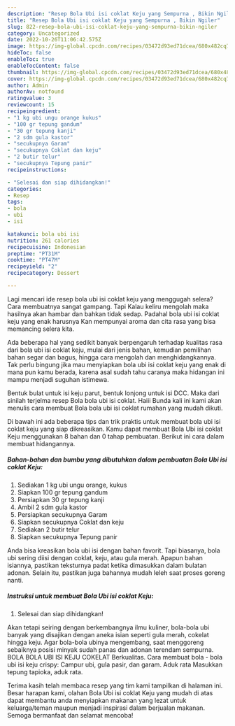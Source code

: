 ```yaml
---
description: "Resep Bola Ubi isi coklat Keju yang Sempurna , Bikin Ngiler"
title: "Resep Bola Ubi isi coklat Keju yang Sempurna , Bikin Ngiler"
slug: 822-resep-bola-ubi-isi-coklat-keju-yang-sempurna-bikin-ngiler
category: Uncategorized
date: 2022-10-26T11:06:42.575Z
image: https://img-global.cpcdn.com/recipes/03472d93ed71dcea/680x482cq70/bola-ubi-isi-coklat-keju-foto-resep-utama.jpg
hideToc: false
enableToc: true
enableTocContent: false
thumbnail: https://img-global.cpcdn.com/recipes/03472d93ed71dcea/680x482cq70/bola-ubi-isi-coklat-keju-foto-resep-utama.jpg
cover: https://img-global.cpcdn.com/recipes/03472d93ed71dcea/680x482cq70/bola-ubi-isi-coklat-keju-foto-resep-utama.jpg
author: Admin
authorAv: notfound
ratingvalue: 3
reviewcount: 15
recipeingredient:
- "1 kg ubi ungu orange kukus"
- "100 gr tepung gandum"
- "30 gr tepung kanji"
- "2 sdm gula kastor"
- "secukupnya Garam"
- "secukupnya Coklat dan keju"
- "2 butir telur"
- "secukupnya Tepung panir"
recipeinstructions:

- "Selesai dan siap dihidangkan!"
categories:
- Resep
tags:
- bola
- ubi
- isi

katakunci: bola ubi isi 
nutrition: 261 calories
recipecuisine: Indonesian
preptime: "PT31M"
cooktime: "PT47M"
recipeyield: "2"
recipecategory: Dessert

---
```



Lagi mencari ide resep bola ubi isi coklat keju yang menggugah selera? Cara membuatnya sangat gampang. Tapi Kalau keliru mengolah maka hasilnya akan hambar dan bahkan tidak sedap. Padahal bola ubi isi coklat keju yang enak harusnya Kan mempunyai aroma dan cita rasa yang bisa memancing selera kita.


Ada beberapa hal yang sedikit banyak berpengaruh terhadap kualitas rasa dari bola ubi isi coklat keju, mulai dari jenis bahan, kemudian pemilihan bahan segar dan bagus, hingga cara mengolah dan menghidangkannya. Tak perlu bingung jika mau menyiapkan bola ubi isi coklat keju yang enak di mana pun kamu berada, karena asal sudah tahu caranya maka hidangan ini mampu menjadi suguhan istimewa.

Bentuk bulat untuk isi keju parut, bentuk lonjong untuk isi DCC. Maka dari sinilah terjelma resep Bola bola ubi isi coklat. Haiii Bunda kali ini kami akan menulis cara membuat Bola bola ubi isi coklat rumahan yang mudah dikuti.


Di bawah ini ada beberapa tips dan trik praktis untuk membuat bola ubi isi coklat keju yang siap dikreasikan. Kamu dapat membuat Bola Ubi isi coklat Keju menggunakan 8 bahan dan 0 tahap pembuatan. Berikut ini cara dalam membuat hidangannya.

<!--inarticleads1-->

##### Bahan-bahan dan bumbu yang dibutuhkan dalam pembuatan Bola Ubi isi coklat Keju:

1. Sediakan 1 kg ubi ungu orange, kukus
1. Siapkan 100 gr tepung gandum
1. Persiapkan 30 gr tepung kanji
1. Ambil 2 sdm gula kastor
1. Persiapkan secukupnya Garam
1. Siapkan secukupnya Coklat dan keju
1. Sediakan 2 butir telur
1. Siapkan secukupnya Tepung panir


Anda bisa kreasikan bola ubi isi dengan bahan favorit. Tapi biasanya, bola ubi sering diisi dengan coklat, keju, atau gula merah. Apapun bahan isiannya, pastikan teksturnya padat ketika dimasukkan dalam bulatan adonan. Selain itu, pastikan juga bahannya mudah leleh saat proses goreng nanti. 

<!--inarticleads2-->

##### Instruksi untuk membuat Bola Ubi isi coklat Keju:


1. Selesai dan siap dihidangkan!

Akan tetapi seiring dengan berkembangnya ilmu kuliner, bola-bola ubi banyak yang disajikan dengan aneka isian seperti gula merah, cokelat hingga keju. Agar bola-bola ubinya mengembang, saat menggoreng sebaiknya posisi minyak sudah panas dan adonan terendam sempurna. BOLA BOLA UBI ISI KEJU COKELAT Berkualitas. Cara membuat bola - bola ubi isi keju crispy: Campur ubi, gula pasir, dan garam. Aduk rata Masukkan tepung tapioka, aduk rata. 

Terima kasih telah membaca resep yang tim kami tampilkan di halaman ini. Besar harapan kami, olahan Bola Ubi isi coklat Keju yang mudah di atas dapat membantu anda menyiapkan makanan yang lezat untuk keluarga/teman maupun menjadi inspirasi dalam berjualan makanan. Semoga bermanfaat dan selamat mencoba!
